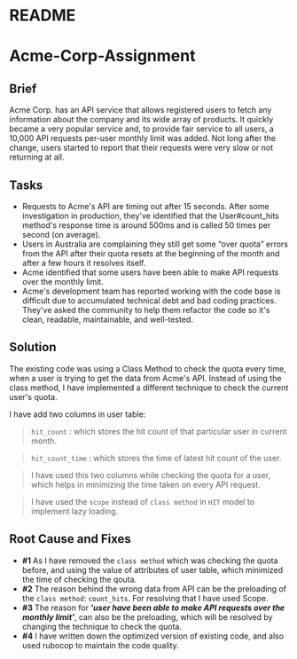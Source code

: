 # README

# Acme-Corp-Assignment

## Brief

Acme Corp. has an API service that allows registered users to fetch any information about the company and its wide array of products. It quickly became a very popular service and, to provide fair service to all users, a 10,000 API requests per-user monthly limit was added. Not long after the change, users started to report that their requests were very slow or not returning at all.


## Tasks

* Requests to Acme's API are timing out after 15 seconds. After some investigation in production, they've identified that the User#count_hits method's response time is around 500ms and is called 50 times per second (on average).
* Users in Australia are complaining they still get some “over quota” errors from the API after their quota resets at the beginning of the month and after a few hours it resolves itself.
* Acme identified that some users have been able to make API requests over the monthly limit.
* Acme's development team has reported working with the code base is difficult due to accumulated technical debt and bad coding practices. They've asked the community to help them refactor the code so it's clean, readable, maintainable, and well-tested.


## Solution

The existing code was using a Class Method to check the quota every time, when a user is trying to get the data from Acme's API.
Instead of using the class method, I have implemented a different technique to check the current user's quota.

I have add two columns in user table:
>`hit_count` : which stores the hit count of that particular user in current month.

>`hit_count_time` : which stores the time of latest hit count of the user.

>I have used this two columns while checking the quota for a user, which helps in minimizing the time taken on every API request.

>I have used the `scope` instead of `class method` in `HIT` model to implement lazy loading.

## Root Cause and Fixes

* **#1** As I have removed the `class method` which was checking the quota before, and using the value of attributes of user table, which minimized the time of checking the qouta.
* **#2** The reason behind the wrong data from API can be the preloading of the `class method`: `count_hits`. For resolving that I have used Scope.
* **#3** The reason for ***'user have been able to make API requests over the monthly limit'***, can also be the preloading, which will be resolved by changing the technique to check the quota.
* **#4** I have written down the optimized version of existing code, and also used rubocop to maintain the code quality.
